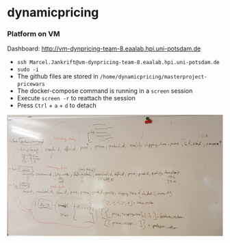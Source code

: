 # dynamicpricing


### Platform on VM

Dashboard: <http://vm-dynpricing-team-8.eaalab.hpi.uni-potsdam.de>

* `ssh Marcel.Jankrift@vm-dynpricing-team-8.eaalab.hpi.uni-potsdam.de`
* `sudo -i`
* The github files are stored in `/home/dynamicpricing/masterproject-pricewars`
* The docker-compose command is running in a `screen` session
* Execute `screen -r` to reattach the session
* Press `Ctrl` + `a` + `d` to detach


![Image](data.png)
